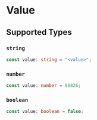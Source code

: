 # Value


## Supported Types

### `string`

```typescript
const value: string = "<value>";
```

### `number`

```typescript
const value: number = 88826;
```

### `boolean`

```typescript
const value: boolean = false;
```

